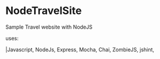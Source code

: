 # NodeTravelSite
Sample Travel website with NodeJS

uses:

|Javascript, NodeJs, Express, Mocha, Chai, ZombieJS, jshint, 
